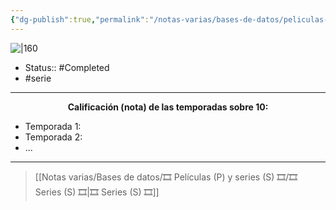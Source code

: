 ```yaml
---
{"dg-publish":true,"permalink":"/notas-varias/bases-de-datos/peliculas-p-y-series-s/s-futurama/"}
---
```



![|160](https://m.media-amazon.com/images/M/MV5BYWI3MTJkN2UtMTU0Zi00ZjE2LThjMWEtYmQ5YmFiZmU1N2JhXkEyXkFqcGdeQXVyMTMzOTQyOTk1._V1_SX300.jpg)

- Status:: #Completed 
- #serie 

---

**<center>Calificación (nota) de las temporadas sobre 10:</center>**

- Temporada 1: 
- Temporada 2: 
- ...

---

> [[Notas varias/Bases de datos/🎞️ Películas (P) y series (S) 🎞️/🎞️ Series (S) 🎞️\|🎞️ Series (S) 🎞️]]